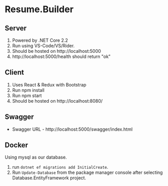 # Resume.Builder

## Server
1. Powered by .NET Core 2.2
2. Run using VS-Code/VS/Rider.
3. Should be hosted on http://localhost:5000
4. http://localhost:5000/health should return "ok"

## Client
1. Uses React & Redux with Bootstrap
2. Run npm install
3. Run npm start
4. Should be hosted on http://localhost:8080/

## Swagger

- Swagger URL - http://localhost:5000/swagger/index.html

## Docker

Using mysql as our database.

1. run `dotnet ef migrations add InitialCreate`.
2. Run `Update-Database` from the package manager console after selecting Database.EntityFramework project.
